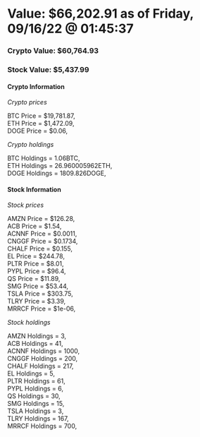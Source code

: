 # Value: $66,202.91 as of Friday, 09/16/22 @ 01:45:37 

### Crypto Value: $60,764.93

### Stock Value: $5,437.99

#### Crypto Information 
*Crypto prices* 

BTC Price = $19,781.87,  
ETH Price = $1,472.09,  
DOGE Price = $0.06,  


*Crypto holdings* 

BTC Holdings = 1.06BTC,  
ETH Holdings = 26.960005962ETH,  
DOGE Holdings = 1809.826DOGE,  


#### Stock Information 

*Stock prices* 

AMZN Price = $126.28,  
ACB Price = $1.54,  
ACNNF Price = $0.0011,  
CNGGF Price = $0.1734,  
CHALF Price = $0.155,  
EL Price = $244.78,  
PLTR Price = $8.01,  
PYPL Price = $96.4,  
QS Price = $11.89,  
SMG Price = $53.44,  
TSLA Price = $303.75,  
TLRY Price = $3.39,  
MRRCF Price = $1e-06,  


*Stock holdings* 

AMZN Holdings = 3,  
ACB Holdings = 41,  
ACNNF Holdings = 1000,  
CNGGF Holdings = 200,  
CHALF Holdings = 217,  
EL Holdings = 5,  
PLTR Holdings = 61,  
PYPL Holdings = 6,  
QS Holdings = 30,  
SMG Holdings = 15,  
TSLA Holdings = 3,  
TLRY Holdings = 167,  
MRRCF Holdings = 700,  


